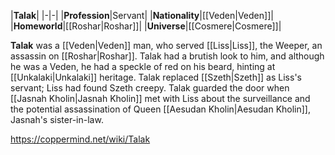 |**Talak**|
|-|-|
|**Profession**|Servant|
|**Nationality**|[[Veden\|Veden]]|
|**Homeworld**|[[Roshar\|Roshar]]|
|**Universe**|[[Cosmere\|Cosmere]]|

**Talak** was a [[Veden\|Veden]] man, who served [[Liss\|Liss]], the Weeper, an assassin on [[Roshar\|Roshar]].
Talak had a brutish look to him, and although he was a Veden, he had a speckle of red on his beard, hinting at [[Unkalaki\|Unkalaki]] heritage.
Talak replaced [[Szeth\|Szeth]] as Liss's servant; Liss had found Szeth creepy. Talak guarded the door when [[Jasnah Kholin\|Jasnah Kholin]] met with Liss about the surveillance and the potential assassination of Queen [[Aesudan Kholin\|Aesudan Kholin]], Jasnah's sister-in-law.



https://coppermind.net/wiki/Talak